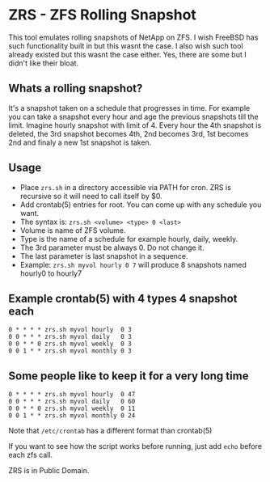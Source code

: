 # ZRS - ZFS Rolling Snapshot
This tool emulates rolling snapshots of NetApp on ZFS. I wish FreeBSD has such
functionality built in but this wasnt the case. I also wish such tool already existed
but this wasnt the case either. Yes, there are some but I didn't like their bloat.

## Whats a rolling snapshot?
It's a snapshot taken on a schedule that progresses in time. For example you can
take a snapshot every hour and age the previous snapshots till the limit. Imagine
hourly snapshot with limit of 4. Every hour the 4th snapshot is deleted, the 3rd
snapshot becomes 4th, 2nd becomes 3rd, 1st becomes 2nd and finaly a new 1st snapshot
is taken.


## Usage
* Place `zrs.sh` in a directory accessible via PATH for cron. ZRS is recursive so it will need to call itself by $0.
* Add crontab(5) entries for root. You can come up with any schedule you want.
* The syntax is: `zrs.sh <volume> <type> 0 <last>`
* Volume is name of ZFS volume.
* Type is the name of a schedule for example hourly, daily, weekly.
* The 3rd parameter must be always 0. Do not change it.
* The last parameter is last snapshot in a sequence.
* Example: `zrs.sh myvol hourly 0 7` will produce 8 snapshots named hourly0 to hourly7

## Example crontab(5) with 4 types 4 snapshot each
    0 * * * * zrs.sh myvol hourly  0 3
    0 0 * * * zrs.sh myvol daily   0 3
    0 0 * * 0 zrs.sh myvol weekly  0 3
    0 0 1 * * zrs.sh myvol monthly 0 3

## Some people like to keep it for a very long time
    0 * * * * zrs.sh myvol hourly  0 47
    0 0 * * * zrs.sh myvol daily   0 60
    0 0 * * 0 zrs.sh myvol weekly  0 11
    0 0 1 * * zrs.sh myvol monthly 0 24

Note that `/etc/crontab` has a different format than crontab(5)

If you want to see how the script works before running, just add `echo` before each zfs call.

ZRS is in Public Domain.
